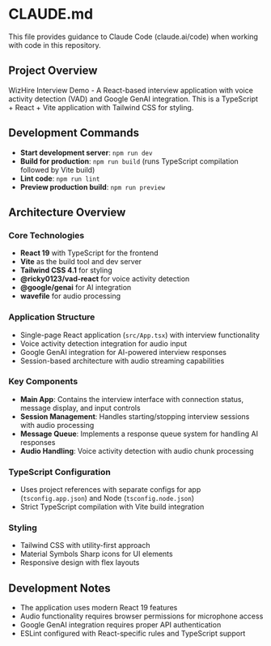 # CLAUDE.md

This file provides guidance to Claude Code (claude.ai/code) when working with code in this repository.

## Project Overview

WizHire Interview Demo - A React-based interview application with voice activity detection (VAD) and Google GenAI integration. This is a TypeScript + React + Vite application with Tailwind CSS for styling.

## Development Commands

- **Start development server**: `npm run dev`
- **Build for production**: `npm run build` (runs TypeScript compilation followed by Vite build)
- **Lint code**: `npm run lint`
- **Preview production build**: `npm run preview`

## Architecture Overview

### Core Technologies
- **React 19** with TypeScript for the frontend
- **Vite** as the build tool and dev server
- **Tailwind CSS 4.1** for styling
- **@ricky0123/vad-react** for voice activity detection
- **@google/genai** for AI integration
- **wavefile** for audio processing

### Application Structure
- Single-page React application (`src/App.tsx`) with interview functionality
- Voice activity detection integration for audio input
- Google GenAI integration for AI-powered interview responses
- Session-based architecture with audio streaming capabilities

### Key Components
- **Main App**: Contains the interview interface with connection status, message display, and input controls
- **Session Management**: Handles starting/stopping interview sessions with audio processing
- **Message Queue**: Implements a response queue system for handling AI responses
- **Audio Handling**: Voice activity detection with audio chunk processing

### TypeScript Configuration
- Uses project references with separate configs for app (`tsconfig.app.json`) and Node (`tsconfig.node.json`)
- Strict TypeScript compilation with Vite build integration

### Styling
- Tailwind CSS with utility-first approach
- Material Symbols Sharp icons for UI elements
- Responsive design with flex layouts

## Development Notes

- The application uses modern React 19 features
- Audio functionality requires browser permissions for microphone access
- Google GenAI integration requires proper API authentication
- ESLint configured with React-specific rules and TypeScript support
